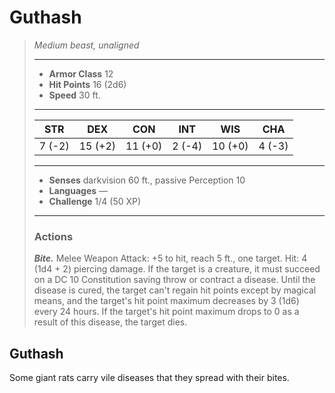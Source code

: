 # Guthash
>*Medium beast, unaligned*
>___
>- **Armor Class** 12
>- **Hit Points** 16 (2d6)
>- **Speed** 30 ft.
>___
>|STR|DEX|CON|INT|WIS|CHA|
>|:---:|:---:|:---:|:---:|:---:|:---:|
>|7 (-2)|15 (+2)|11 (+0)|2 (-4)|10 (+0)|4 (-3)|
>___
>- **Senses** darkvision 60 ft., passive Perception 10
>- **Languages** —
>- **Challenge** 1/4 (50 XP)
>___
>### Actions
>***Bite.*** Melee Weapon Attack: +5 to hit, reach 5 ft., one target. Hit: 4 (1d4 + 2) piercing damage. If the target is a creature, it must succeed on a DC 10 Constitution saving throw or contract a disease. Until the disease is cured, the target can't regain hit points except by magical means, and the target's hit point maximum decreases by 3 (1d6) every 24 hours. If the target's hit point maximum drops to 0 as a result of this disease, the target dies.
## Guthash
Some giant rats carry vile diseases that they spread with their bites.